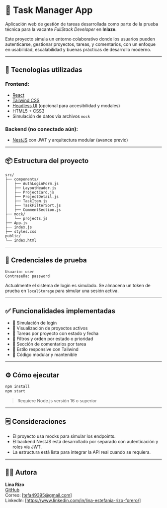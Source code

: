 
# 🧠 Task Manager App

Aplicación web de gestión de tareas desarrollada como parte de la prueba técnica para la vacante *FullStack Developer* en **Inlaze**.

Este proyecto simula un entorno colaborativo donde los usuarios pueden autenticarse, gestionar proyectos, tareas, y comentarios, con un enfoque en usabilidad, escalabilidad y buenas prácticas de desarrollo moderno.

---

## 🚀 Tecnologías utilizadas

### Frontend:
- [React](https://reactjs.org/)
- [Tailwind CSS](https://tailwindcss.com/)
- [Headless UI](https://headlessui.com/) (opcional para accesibilidad y modales)
- HTML5 + CSS3
- Simulación de datos vía archivos `mock`

### Backend (no conectado aún):
- [NestJS](https://nestjs.com/) con JWT y arquitectura modular (avance previo)

---

## 📦 Estructura del proyecto

```
src/
├── components/
│   ├── AuthLoginForm.js
│   ├── LayoutHeader.js
│   ├── ProjectCard.js
│   ├── ProjectDetail.js
│   ├── TaskItem.js
│   ├── TaskFilterSort.js
│   ├── CommentSection.js
├── mock/
│   └── projects.js
├── App.js
├── index.js
├── styles.css
public/
└── index.html
```

---

## 🔐 Credenciales de prueba

```
Usuario: user  
Contraseña: password
```

Actualmente el sistema de login es simulado. Se almacena un token de prueba en `localStorage` para simular una sesión activa.

---

## ✅ Funcionalidades implementadas

- 🔐 Simulación de login
- 📁 Visualización de proyectos activos
- 🧩 Tareas por proyecto con estado y fecha
- 📌 Filtros y orden por estado o prioridad
- 💬 Sección de comentarios por tarea
- 🎨 Estilo responsive con Tailwind
- 🚧 Código modular y mantenible

---

## ⚙️ Cómo ejecutar

```bash
npm install
npm start
```

> Requiere Node.js versión 16 o superior

---

## 🗒️ Consideraciones

- El proyecto usa mocks para simular los endpoints.  
- El backend NestJS está desarrollado por separado con autenticación y roles vía JWT.  
- La estructura está lista para integrar la API real cuando se requiera.

---

## 🧑‍💻 Autora

**Lina Rizo**  
[GitHub](https://github.com/estefaniarizzo)  
Correo: [tefa49395@gmail.com]  
LinkedIn: [https://www.linkedin.com/in/lina-estefania-rizo-forero/]
